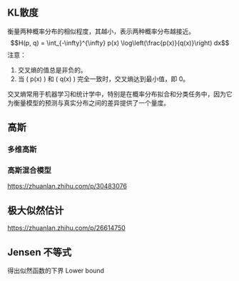 ## KL散度
衡量两种概率分布的相似程度，其越小，表示两种概率分布越接近。
$$H(p, q) = \int_{-\infty}^{\infty} p(x) \log\left(\frac{p(x)}{q(x)}\right) dx$$
注意：
1. 交叉熵的值总是非负的。
2. 当 \( p(x) \) 和 \( q(x) \) 完全一致时，交叉熵达到最小值，即 0。

交叉熵常用于机器学习和统计学中，特别是在概率分布拟合和分类任务中，因为它为衡量模型的预测与真实分布之间的差异提供了一个量度。

## 高斯
### 多维高斯

### 高斯混合模型
https://zhuanlan.zhihu.com/p/30483076

## 极大似然估计
https://zhuanlan.zhihu.com/p/26614750

## Jensen 不等式
得出似然函数的下界 Lower bound